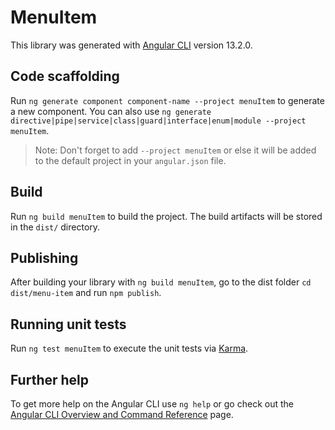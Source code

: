 # MenuItem

This library was generated with [Angular CLI](https://github.com/angular/angular-cli) version 13.2.0.

## Code scaffolding

Run `ng generate component component-name --project menuItem` to generate a new component. You can also use `ng generate directive|pipe|service|class|guard|interface|enum|module --project menuItem`.
> Note: Don't forget to add `--project menuItem` or else it will be added to the default project in your `angular.json` file. 

## Build

Run `ng build menuItem` to build the project. The build artifacts will be stored in the `dist/` directory.

## Publishing

After building your library with `ng build menuItem`, go to the dist folder `cd dist/menu-item` and run `npm publish`.

## Running unit tests

Run `ng test menuItem` to execute the unit tests via [Karma](https://karma-runner.github.io).

## Further help

To get more help on the Angular CLI use `ng help` or go check out the [Angular CLI Overview and Command Reference](https://angular.io/cli) page.
